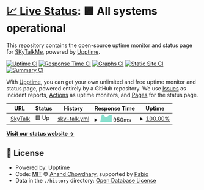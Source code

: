 # [📈 Live Status](https://SKyTalkMe.github.io/uptime): <!--live status--> **🟩 All systems operational**

This repository contains the open-source uptime monitor and status page for [SKyTalkMe](https://SKyTalkMe.github.io/uptime), powered by [Upptime](https://github.com/upptime/upptime).

[![Uptime CI](https://github.com/SKyTalkMe/uptime/workflows/Uptime%20CI/badge.svg)](https://github.com/SKyTalkMe/uptime/actions?query=workflow%3A%22Uptime+CI%22)
[![Response Time CI](https://github.com/SKyTalkMe/uptime/workflows/Response%20Time%20CI/badge.svg)](https://github.com/SKyTalkMe/uptime/actions?query=workflow%3A%22Response+Time+CI%22)
[![Graphs CI](https://github.com/SKyTalkMe/uptime/workflows/Graphs%20CI/badge.svg)](https://github.com/SKyTalkMe/uptime/actions?query=workflow%3A%22Graphs+CI%22)
[![Static Site CI](https://github.com/SKyTalkMe/uptime/workflows/Static%20Site%20CI/badge.svg)](https://github.com/SKyTalkMe/uptime/actions?query=workflow%3A%22Static+Site+CI%22)
[![Summary CI](https://github.com/SKyTalkMe/uptime/workflows/Summary%20CI/badge.svg)](https://github.com/SKyTalkMe/uptime/actions?query=workflow%3A%22Summary+CI%22)

With [Upptime](https://upptime.js.org), you can get your own unlimited and free uptime monitor and status page, powered entirely by a GitHub repository. We use [Issues](https://github.com/SKyTalkMe/uptime/issues) as incident reports, [Actions](https://github.com/SKyTalkMe/uptime/actions) as uptime monitors, and [Pages](https://SKyTalkMe.github.io/uptime) for the status page.

<!--start: status pages-->
<!-- This summary is generated by Upptime (https://github.com/upptime/upptime) -->
<!-- Do not edit this manually, your changes will be overwritten -->
<!-- prettier-ignore -->
| URL | Status | History | Response Time | Uptime |
| --- | ------ | ------- | ------------- | ------ |
| <img alt="" src="https://icons.duckduckgo.com/ip3/skytalk.id.ico" height="13"> [SkyTalk](https://skytalk.id) | 🟩 Up | [sky-talk.yml](https://github.com/SkyTalkMe/uptime/commits/HEAD/history/sky-talk.yml) | <details><summary><img alt="Response time graph" src="./graphs/sky-talk/response-time-week.png" height="20"> 950ms</summary><br><a href="https://SKyTalkMe.github.io/uptime/history/sky-talk"><img alt="Response time 979" src="https://img.shields.io/endpoint?url=https%3A%2F%2Fraw.githubusercontent.com%2FSkyTalkMe%2Fuptime%2FHEAD%2Fapi%2Fsky-talk%2Fresponse-time.json"></a><br><a href="https://SKyTalkMe.github.io/uptime/history/sky-talk"><img alt="24-hour response time 1083" src="https://img.shields.io/endpoint?url=https%3A%2F%2Fraw.githubusercontent.com%2FSkyTalkMe%2Fuptime%2FHEAD%2Fapi%2Fsky-talk%2Fresponse-time-day.json"></a><br><a href="https://SKyTalkMe.github.io/uptime/history/sky-talk"><img alt="7-day response time 950" src="https://img.shields.io/endpoint?url=https%3A%2F%2Fraw.githubusercontent.com%2FSkyTalkMe%2Fuptime%2FHEAD%2Fapi%2Fsky-talk%2Fresponse-time-week.json"></a><br><a href="https://SKyTalkMe.github.io/uptime/history/sky-talk"><img alt="30-day response time 979" src="https://img.shields.io/endpoint?url=https%3A%2F%2Fraw.githubusercontent.com%2FSkyTalkMe%2Fuptime%2FHEAD%2Fapi%2Fsky-talk%2Fresponse-time-month.json"></a><br><a href="https://SKyTalkMe.github.io/uptime/history/sky-talk"><img alt="1-year response time 979" src="https://img.shields.io/endpoint?url=https%3A%2F%2Fraw.githubusercontent.com%2FSkyTalkMe%2Fuptime%2FHEAD%2Fapi%2Fsky-talk%2Fresponse-time-year.json"></a></details> | <details><summary><a href="https://SKyTalkMe.github.io/uptime/history/sky-talk">100.00%</a></summary><a href="https://SKyTalkMe.github.io/uptime/history/sky-talk"><img alt="All-time uptime 100.00%" src="https://img.shields.io/endpoint?url=https%3A%2F%2Fraw.githubusercontent.com%2FSkyTalkMe%2Fuptime%2FHEAD%2Fapi%2Fsky-talk%2Fuptime.json"></a><br><a href="https://SKyTalkMe.github.io/uptime/history/sky-talk"><img alt="24-hour uptime 100.00%" src="https://img.shields.io/endpoint?url=https%3A%2F%2Fraw.githubusercontent.com%2FSkyTalkMe%2Fuptime%2FHEAD%2Fapi%2Fsky-talk%2Fuptime-day.json"></a><br><a href="https://SKyTalkMe.github.io/uptime/history/sky-talk"><img alt="7-day uptime 100.00%" src="https://img.shields.io/endpoint?url=https%3A%2F%2Fraw.githubusercontent.com%2FSkyTalkMe%2Fuptime%2FHEAD%2Fapi%2Fsky-talk%2Fuptime-week.json"></a><br><a href="https://SKyTalkMe.github.io/uptime/history/sky-talk"><img alt="30-day uptime 100.00%" src="https://img.shields.io/endpoint?url=https%3A%2F%2Fraw.githubusercontent.com%2FSkyTalkMe%2Fuptime%2FHEAD%2Fapi%2Fsky-talk%2Fuptime-month.json"></a><br><a href="https://SKyTalkMe.github.io/uptime/history/sky-talk"><img alt="1-year uptime 100.00%" src="https://img.shields.io/endpoint?url=https%3A%2F%2Fraw.githubusercontent.com%2FSkyTalkMe%2Fuptime%2FHEAD%2Fapi%2Fsky-talk%2Fuptime-year.json"></a></details>

<!--end: status pages-->

[**Visit our status website →**](https://SKyTalkMe.github.io/uptime)

## 📄 License

- Powered by: [Upptime](https://github.com/upptime/upptime)
- Code: [MIT](./LICENSE) © [Anand Chowdhary](https://anandchowdhary.com), supported by [Pabio](https://pabio.com)
- Data in the `./history` directory: [Open Database License](https://opendatacommons.org/licenses/odbl/1-0/)
